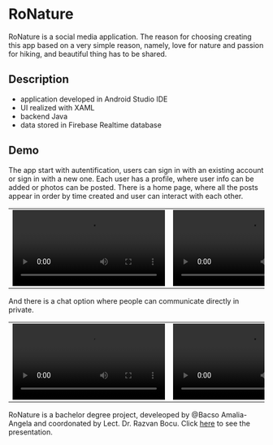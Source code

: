 # RoNature

RoNature is a social media application. The reason for choosing creating this app based on a very simple reason, namely, love for nature and passion for hiking, and beautiful thing has to be shared.

## Description

- application developed in Android Studio IDE
- UI realized with XAML
- backend Java
- data stored in Firebase Realtime database

## Demo

The app start with autentification, users can sign in with an existing account or sign in with a new one.
Each user has a profile, where user info can be added or photos can be posted. 
There is a home page, where all the posts appear in order by time created  and user can interact with each other.

<table>
  <tr>
    <td>
      <video autoplay>
        <source src="Demo videos/profil.mp4" type="video/mp4">
      </video>
    </td>
    <td>
      <video autoplay>
        <source src="Demo videos/home page.mp4" type="video/mp4">
      </video>
    </td>
    
  </tr>
</table>


And there is a chat option where people can communicate directly in private.


<table>
  <tr>
    <td>
      <video autoplay>
        <source src="Demo videos/profil.mp4" type="video/mp4">
      </video>
    </td>
    <td>
      <video autoplay>
        <source src="Demo videos/home page.mp4" type="video/mp4">
      </video>
    </td>
    
  </tr>
</table>






RoNature is a bachelor degree project, develeoped by @Bacso Amalia- Angela and coordonated by Lect. Dr. Razvan Bocu. Click [here](https://www.canva.com/design/DAFFAupbeN0/wcBxQ8HVll3u890A4sd7yg/edit#) to see the presentation.
